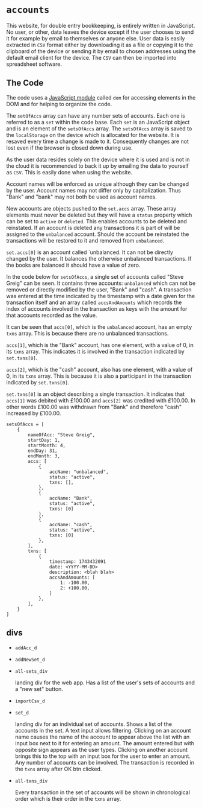 # `accounts`

This website, for double entry bookkeeping, is entirely written in JavaScript. No user, or other, data leaves the device except if the user chooses to send it for example by email to themselves or anyone else. User data is easily extracted in `CSV` format either by downloading it as a file or copying it to the clipboard of the device or sending it by email to chosen addresses using the default email client for the device. The `CSV` can then be imported into spreadsheet software.

## The Code

The code uses a [JavaScript module](https://github.com/stevespages/dom/) called `dom` for accessing elements in the DOM and for helping to organize the code.

The `setOfAccs` array can have any number sets of accounts. Each one is referred to as a `set` within the code base. Each `set` is an JavaScript object and is an element of the `setsOfAccs` array. The `setsOfAccs` array is saved to the `localStorage` on the device which is allocated for the website. It is resaved every time a change is made to it. Consequently changes are not lost even if the browser is closed down during use.

As the user data resides solely on the device where it is used and is not in the cloud it is recommended to back it up by emailing the data to yourself as `CSV`. This is easily done when using the website.

Account names will be enforced as unique although they can be changed by the user. Account names may not differ only by capitalization. Thus "Bank" and "bank" may not both be used as account names.

New accounts are objects pushed to the `set.accs` array. These array elements must never be deleted but they will have a `status` property which can be set to `active` or `deleted`. This enables accounts to be deleted and reinstated. If an account is deleted any transactions it is part of will be assigned to the `unbalanced` account. Should the account be reinstated the transactions will be restored to it and removed from `unbalanced`.

`set.accs[0]` is an account called `unbalanced. It can not be directly changed by the user. It balances the otherwise unbalanced transactions. If the books are balanced it should have a value of zero.

In the code below for `setsOfAccs`, a single set of accounts called "Steve Greig" can be seen. It contains three accounts: `unbalanced` which can not be removed or directly modified by the user, "Bank" and "cash". A transaction was entered at the time indicated by the timestamp with a date given for the transaction itself and an array called `accsAndAmounts` which records the index of accounts involved in the transaction as keys with the amount for that accounts recorded as the value.

It can be seen that `accs[0]`, which is the `unbalanced` account, has an empty `txns` array. This is because there are no unbalanced transactions.

`accs[1]`, which is the "Bank" account, has one element, with a value of 0, in its `txns` array. This indicates it is involved in the transaction indicated by `set.txns[0]`.

`accs[2]`, which is the "cash" account, also has one element, with a value of 0, in its `txns` array. This is because it is also a participant in the transaction indicated by `set.txns[0]`.

`set.txns[0]` is an object describing a single transaction. It indicates that `accs[1]` was debited with £100.00 and `accs[2]` was credited with £100.00. In other words £100.00 was withdrawn from "Bank" and therefore "cash" increased by £100.00.

```
setsOfAccs = [
    {
        nameOfAcc: "Steve Greig",
        startDay: 1,
        startMonth: 4,
        endDay: 31,
        endMonth: 3,
        accs: [
            {
                accName: "unbalanced",
                status: "active",
                txns: [],
            },
            {
                accName: "Bank",
                status: "active",
                txns: [0]
            },
            {
                accName: "cash",
                status: "active",
                txns: [0]
            },
        ],
        txns: [
            {
                timestamp: 1743432091
                date: <YYYY-MM-DD>
                description: <blah blah>
                accsAndAmounts: [
                    1: -100.00,
                    2: +100.00,
                ]
            },
        ],
    }
]
```

## divs

* `addAcc_d`

* `addNewSet_d`

* `all-sets_div`

    landing div for the web app. Has a list of the user's sets of accounts and a "new set" button.

* `importCsv_d`

* `set_d`

    landing div for an individual set of accounts. Shows a list of the accounts in the set. A text input allows filtering. Clicking on an account name causes the name of the account to appear above the list with an input box next to it for entering an amount. The amount entered but with opposite sign appears as the user types. Clicking on another account brings this to the top with an input box for the user to enter an amount. Any number of accounts can be involved. The transaction is recorded in the `txns` array after OK btn clicked.

* `all-txns_div`

    Every transaction in the set of accounts will be shown in chronological order which is their order in the `txns` array.
